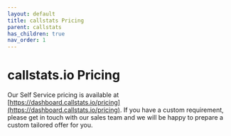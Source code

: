 ```yaml
---
layout: default
title: callstats Pricing
parent: callstats
has_children: true
nav_order: 1
---
```


# callstats.io Pricing

Our Self Service pricing is available at [https://dashboard.callstats.io/pricing](https://dashboard.callstats.io/pricing). If you have a custom requirement, please get in touch with our sales team and we will be happy to prepare a custom tailored offer for you.
